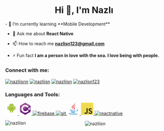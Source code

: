 <h1 align="center">Hi 👋, I'm Nazlı</h1>
- 🌱 I’m currently learning **Mobile Development**

- 💬 Ask me about **React Native**

- 📫 How to reach me **nazlisn123@gmail.com**

- ⚡ Fun fact **I am a person in love with the sea. I love being with people.**

<h3 align="left">Connect with me:</h3>
<p align="left">
<a href="https://twitter.com/nazliisnn" target="blank"><img align="center" src="https://raw.githubusercontent.com/rahuldkjain/github-profile-readme-generator/master/src/images/icons/Social/twitter.svg" alt="nazliisnn" height="30" width="40" /></a>
<a href="https://linkedin.com/in/nazliisn" target="blank"><img align="center" src="https://raw.githubusercontent.com/rahuldkjain/github-profile-readme-generator/master/src/images/icons/Social/linked-in-alt.svg" alt="nazliisn" height="30" width="40" /></a>
<a href="https://instagram.com/nazliisn" target="blank"><img align="center" src="https://raw.githubusercontent.com/rahuldkjain/github-profile-readme-generator/master/src/images/icons/Social/instagram.svg" alt="nazliisn" height="30" width="40" /></a>
<a href="https://www.hackerrank.com/nazlisn123" target="blank"><img align="center" src="https://raw.githubusercontent.com/rahuldkjain/github-profile-readme-generator/master/src/images/icons/Social/hackerrank.svg" alt="nazlisn123" height="30" width="40" /></a>
</p>

<h3 align="left">Languages and Tools:</h3>
<p align="left"> <a href="https://developer.android.com" target="_blank" rel="noreferrer"> <img src="https://raw.githubusercontent.com/devicons/devicon/master/icons/android/android-original-wordmark.svg" alt="android" width="40" height="40"/> </a> <a href="https://www.w3schools.com/cs/" target="_blank" rel="noreferrer"> <img src="https://raw.githubusercontent.com/devicons/devicon/master/icons/csharp/csharp-original.svg" alt="csharp" width="40" height="40"/> </a> <a href="https://firebase.google.com/" target="_blank" rel="noreferrer"> <img src="https://www.vectorlogo.zone/logos/firebase/firebase-icon.svg" alt="firebase" width="40" height="40"/> </a> <a href="https://git-scm.com/" target="_blank" rel="noreferrer"> <img src="https://www.vectorlogo.zone/logos/git-scm/git-scm-icon.svg" alt="git" width="40" height="40"/> </a> <a href="https://www.java.com" target="_blank" rel="noreferrer"> <img src="https://raw.githubusercontent.com/devicons/devicon/master/icons/java/java-original.svg" alt="java" width="40" height="40"/> </a> <a href="https://developer.mozilla.org/en-US/docs/Web/JavaScript" target="_blank" rel="noreferrer"> <img src="https://raw.githubusercontent.com/devicons/devicon/master/icons/javascript/javascript-original.svg" alt="javascript" width="40" height="40"/> </a> <a href="https://reactnative.dev/" target="_blank" rel="noreferrer"> <img src="https://reactnative.dev/img/header_logo.svg" alt="reactnative" width="40" height="40"/> </a> </p>

<p><img align="left" width="49%" src="https://github-readme-stats.vercel.app/api?username=nazliisn&show_icons=true&locale=en" alt="nazliisn" /></p>

<p>&nbsp;&nbsp;<img align="center" width="40.5%" src="https://github-readme-stats.vercel.app/api/top-langs?username=nazliisn&show_icons=true&locale=en&layout=compact" alt="nazliisn" /></p>

